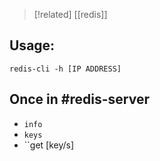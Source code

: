
>[!related]
>[[redis]] 

## Usage:
```
redis-cli -h [IP ADDRESS]
```

## Once in #redis-server
- ``info``
- ``keys``
- ``get [key/s]
